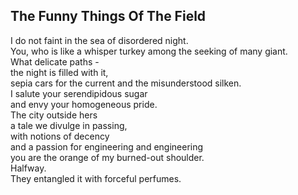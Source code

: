The Funny Things Of The Field
-----------------------------
I do not faint in the sea of disordered night.  
You, who is like a whisper turkey among the seeking of many giant.  
What delicate paths -  
the night is filled with it,  
sepia cars for the current and the misunderstood silken.  
I salute your serendipidous sugar  
and envy your homogeneous pride.  
The city outside hers  
a tale we divulge in passing,  
with notions of decency  
and a passion for engineering and engineering  
you are the orange of my burned-out shoulder.  
Halfway.  
They entangled it with forceful perfumes.  
